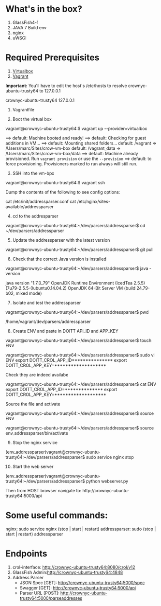 # What's in the box?

  1. GlassFish4-1
  2. JAVA 7 Build env
  3. nginx
  4. uWSGI

# Required Prerequisites

  1. [Virtualbox](https://www.virtualbox.org/)
  2. [Vagrant](https://www.vagrantup.com/)

**Important:** You'll have to edit the host's /etc/hosts to resolve crownyc-ubuntu-trusty64 to 127.0.0.1

crownyc-ubuntu-trusty64	127.0.0.1

1. Vagrantfile

2. Boot the virtual box

vagrant@crownyc-ubuntu-trusty64:$ vagrant up --provider=virtualbox

==> default: Machine booted and ready!
==> default: Checking for guest additions in VM...
==> default: Mounting shared folders...
    default: /vagrant => /Users/marc/Sites/crow-vm-box
    default: /vagrant_data => /Users/marc/Sites/crow-vm-box/data
==> default: Machine already provisioned. Run `vagrant provision` or use the `--provision`
==> default: to force provisioning. Provisioners marked to run always will still run.


3. SSH into the vm-bpx

vagrant@crownyc-ubuntu-trusty64:$ vagrant ssh

Dump the contents of the following to see config options:

cat /etc/init/addressparser.conf 
cat /etc/nginx/sites-available/addressparser

4. cd to the addresparser 

vagrant@crownyc-ubuntu-trusty64:~/dev/parsers/addressparser$ cd ~/dev/parsers/addressparser

5. Update the addressparser with the latest version

vagrant@crownyc-ubuntu-trusty64:~/dev/parsers/addressparser$ git pull

6. Check that the correct Java version is installed

vagrant@crownyc-ubuntu-trusty64:~/dev/parsers/addressparser$ java -version
                                                                                       
java version "1.7.0_79"
OpenJDK Runtime Environment (IcedTea 2.5.5) (7u79-2.5.5-0ubuntu0.14.04.2)
OpenJDK 64-Bit Server VM (build 24.79-b02, mixed mode)

7. Isolate and test the addressparser

vagrant@crownyc-ubuntu-trusty64:~/dev/parsers/addressparser$ pwd 

/home/vagrant/dev/parsers/addressparser

8. Create ENV and paste in DOITT API_ID and APP_KEY

vagrant@crownyc-ubuntu-trusty64:~/dev/parsers/addressparser$ touch ENV 

vagrant@crownyc-ubuntu-trusty64:~/dev/parsers/addressparser$ sudo vi ENV 
export DOITT_CROL_APP_ID=**************
export DOITT_CROL_APP_KEY=*******************

Check they are indeed availabe

vagrant@crownyc-ubuntu-trusty64:~/dev/parsers/addressparser$ cat ENV
export DOITT_CROL_APP_ID=**************
export DOITT_CROL_APP_KEY=*******************

Source the file and activate

vagrant@crownyc-ubuntu-trusty64:~/dev/parsers/addressparser$ source ENV

vagrant@crownyc-ubuntu-trusty64:~/dev/parsers/addressparser$ source env_addressparser/bin/activate

9. Stop the nginx service

(env_addressparser)vagrant@crownyc-ubuntu-trusty64:~/dev/parsers/addressparser$ sudo service nginx stop

10. Start the web server

(env_addressparser)vagrant@crownyc-ubuntu-trusty64:~/dev/parsers/addressparser$ python webserver.py

Then from HOST browser navigate to: http://crownyc-ubuntu-trusty64:5000/api

# Some useful commands: 
nginx: sudo service nginx (stop | start | restart)
addressparser: sudo (stop | start | restart) addressparser

# Endpoints	
  1. crol-interface: [http://crownyc-ubuntu-trusty64:8080/crol/v12](http://crownyc-ubuntu-trusty64:8080/crol/v12)
  2. GlassFish Admin:[http://crownyc-ubuntu-trusty64:4848](http://crownyc-ubuntu-trusty64:4848)
  3. Address Parser 
     - JSON Spec [GET]: [http://crownyc-ubuntu-trusty64:5000/spec](http://crownyc-ubuntu-trusty64:5000/spec)
     - Swagger [GET]: [http://crownyc-ubuntu-trusty64:5000/api](http://crownyc-ubuntu-trusty64:5000/api)
     - Parser URL [POST]: [http://crownyc-ubuntu-trusty64:5000/parseaddresses](http://crownyc-ubuntu-trusty64:5000/parseaddresses)
